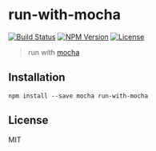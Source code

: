# run-with-mocha
[![Build Status](http://img.shields.io/travis/mohayonao/run-with-mocha.svg?style=flat-square)](https://travis-ci.org/mohayonao/run-with-mocha)
[![NPM Version](http://img.shields.io/npm/v/run-with-mocha.svg?style=flat-square)](https://www.npmjs.org/package/run-with-mocha)
[![License](http://img.shields.io/badge/license-MIT-brightgreen.svg?style=flat-square)](http://mohayonao.mit-license.org/)

> run with [mocha](https://mochajs.org/)

## Installation

```
npm install --save mocha run-with-mocha
```

## License

MIT
